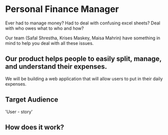 # Personal Finance Manager

Ever had to manage money? Had to deal with confusing excel sheets? Deal with who owes what to who and how?

Our team (Safal Shrestha, Krises Maskey, Maisa Mahrin) have something in mind to help you deal with all these issues.

## Our product helps people to easily split, manage, and understand their expenses.

We will be building a web application that will allow users to put in their daily expenses.

## Target Audience

'User - story'

## How does it work?

